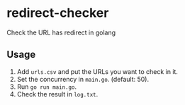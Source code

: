 # redirect-checker
Check the URL has redirect in golang
## Usage
1. Add `urls.csv` and put the URLs you want to check in it.
2. Set the concurrency in `main.go`. (default: 50).
3. Run `go run main.go`.
4. Check the result in `log.txt`.
